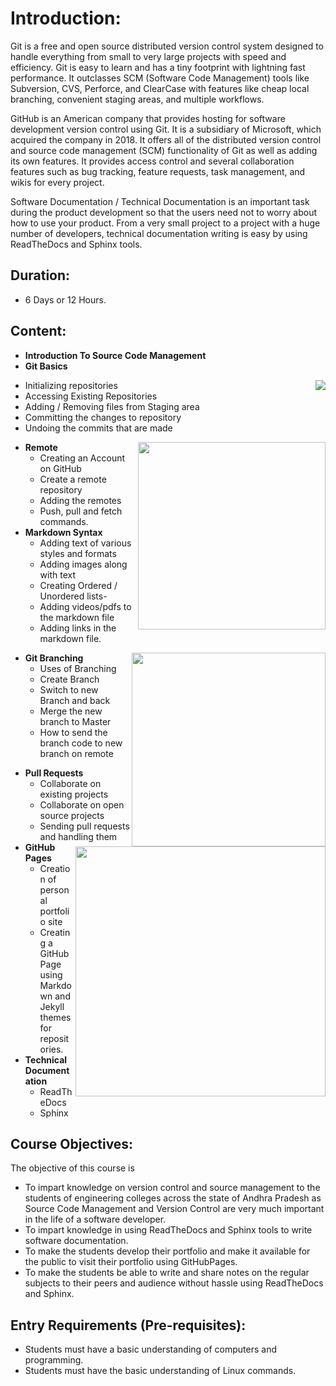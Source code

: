 # Introduction:

Git is a free and open source distributed version control system designed to handle
everything from small to very large projects with speed and efficiency. Git is easy to learn and
has a tiny footprint with lightning fast performance. It outclasses SCM (Software Code
Management) tools like Subversion, CVS, Perforce, and ClearCase with features like cheap local
branching, convenient staging areas, and multiple workflows.

GitHub is an American company that provides hosting for software development version control
using Git. It is a subsidiary of Microsoft, which acquired the company in 2018. It offers all of the
distributed version control and source code management (SCM) functionality of Git as well as
adding its own features. It provides access control and several collaboration features such as bug tracking, feature requests, task management, and wikis for every project.

Software Documentation / Technical Documentation is an important task during the
product development so that the users need not to worry about how to use your product. From a very small project to a project with a huge number of developers, technical documentation
writing is easy by using ReadTheDocs and Sphinx tools.

## Duration:

- 6 Days or 12 Hours.

## Content:

- **Introduction To Source Code Management**
- **Git Basics**

 <img src = "https://git-scm.com/images/logo@2x.png" align = "right">

  - Initializing repositories
  - Accessing Existing Repositories
  - Adding / Removing files from Staging area
  - Committing the changes to repository
  - Undoing the commits that are made
  
 <img src = "https://upload.wikimedia.org/wikipedia/commons/thumb/4/48/Markdown-mark.svg/1200px-Markdown-mark.svg.png" align = "right" width="300">

- **Remote**
  - Creating an Account on GitHub
  - Create a remote repository
  - Adding the remotes
  - Push, pull and fetch commands.
- **Markdown Syntax**
  - Adding text of various styles and formats
  - Adding images along with text
  - Creating Ordered / Unordered lists-
  - Adding videos/pdfs to the markdown file
  - Adding links in the markdown file.

<img src="https://res.cloudinary.com/snyk/images/f_auto,q_auto/w_1240,h_384,c_scale/v1/wordpress-sync/image1-11/image1-11-1240x384.png" align = "right" width="310" >

- **Git Branching**
  - Uses of Branching
  - Create Branch
  - Switch to new Branch and back
  - Merge the new branch to Master
  - How to send the branch code to new branch on remote

<img src="https://miro.medium.com/max/1200/1*_M3PH26KMfxZ2hBpC2I3_A.jpeg" align = "right" width="400" >

- **Pull Requests**
  - Collaborate on existing projects
  - Collaborate on open source projects
  - Sending pull requests and handling them
- **GitHub Pages**
  - Creation of personal portfolio site
  - Creating a GitHub Page using Markdown and Jekyll themes for
    repositories.
- **Technical Documentation**
  - ReadTheDocs
  - Sphinx

## Course Objectives:

The objective of this course is

- To impart knowledge on version control and source management to the students
 of engineering colleges across the state of Andhra Pradesh as Source
  Code Management and Version Control are very much important in the life of a
  software developer.
- To impart knowledge in using ReadTheDocs and Sphinx tools to write software
  documentation.
- To make the students develop their portfolio and make it available for
  the public to visit their portfolio using GitHubPages.
- To make the students be able to write and share notes on the regular
  subjects to their peers and audience without hassle using ReadTheDocs and
  Sphinx.

## Entry Requirements (Pre-requisites):

- Students must have a basic understanding of computers and programming.
- Students must have the basic understanding of Linux commands.
